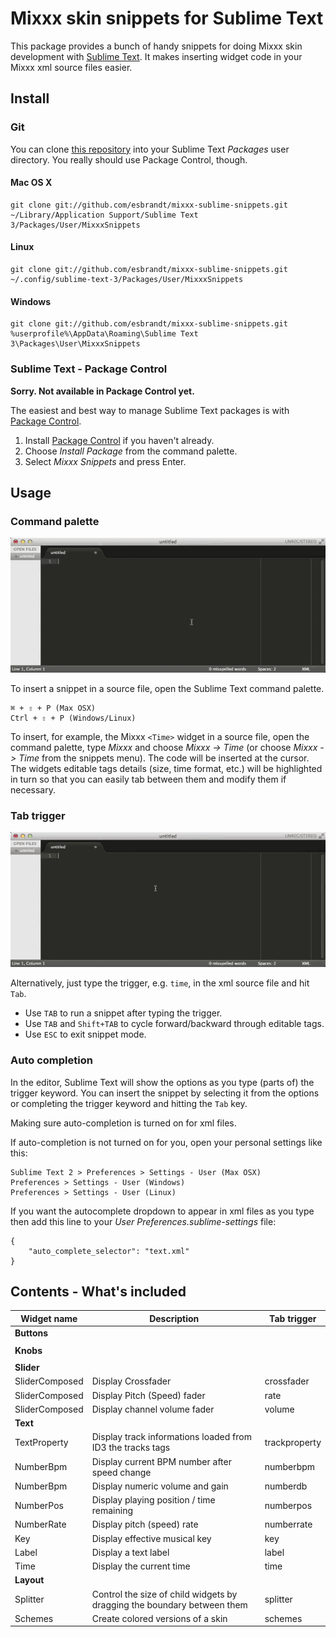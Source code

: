 Mixxx skin snippets for Sublime Text
====================================

This package provides a bunch of handy snippets for doing Mixxx skin development with
[Sublime Text](http://www.sublimetext.com/). It makes inserting widget code in
your Mixxx xml source files easier.

Install
-------

### Git

You can clone [this repository](https://github.com/esbrandt/mixxx-sublime-snippets.git)
into your Sublime Text *Packages* user directory. You really should use
Package Control, though.

#### Mac OS X

    git clone git://github.com/esbrandt/mixxx-sublime-snippets.git ~/Library/Application Support/Sublime Text 3/Packages/User/MixxxSnippets

#### Linux

    git clone git://github.com/esbrandt/mixxx-sublime-snippets.git ~/.config/sublime-text-3/Packages/User/MixxxSnippets

#### Windows

    git clone git://github.com/esbrandt/mixxx-sublime-snippets.git %userprofile%\AppData\Roaming\Sublime Text 3\Packages\User\MixxxSnippets

### Sublime Text - Package Control

**Sorry. Not available in Package Control yet.**

The easiest and best way to manage Sublime Text packages is with
[Package Control][].

1. Install [Package Control][] if you haven't already.
2. Choose *Install Package* from the command palette.
3. Select *Mixxx Snippets* and press Enter.

[Package Control]: http://wbond.net/sublime_packages/package_control

Usage
-----

### Command palette

![Command palette](https://raw.githubusercontent.com/esbrandt/mixxx-sublime-snippets/master/usage-command-palette.gif)

To insert a snippet in a source file, open the Sublime Text command palette.

    ⌘ + ⇧ + P (Max OSX)
    Ctrl + ⇧ + P (Windows/Linux)

To insert, for example, the Mixxx `<Time>` widget in a source file, open the
command palette, type *Mixxx* and choose *Mixxx -> Time* (or choose *Mixxx ->
Time* from the snippets menu). The code will be inserted at the cursor. The
widgets editable tags details (size, time format, etc.) will be highlighted in
turn so that you can easily tab between them and modify them if necessary.

### Tab trigger

![Tab trigger](https://raw.githubusercontent.com/esbrandt/mixxx-sublime-snippets/master/usage-tab-trigger.gif)

Alternatively, just type the trigger, e.g. `time`, in the xml source file and hit `Tab`.
- Use `TAB` to run a snippet after typing the trigger.
- Use `TAB` and `Shift+TAB` to cycle forward/backward through editable tags.
- Use `ESC` to exit snippet mode.

### Auto completion

In the editor, Sublime Text will show the options as you type (parts of) the trigger keyword. You can insert the snippet by selecting it from the options or completing the trigger keyword and hitting the `Tab` key.

Making sure auto-completion is turned on for xml files.

If auto-completion is not turned on for you, open your personal settings like this:

    Sublime Text 2 > Preferences > Settings - User (Max OSX)
    Preferences > Settings - User (Windows)
    Preferences > Settings - User (Linux)

If you want the autocomplete dropdown to appear in xml files as you type then add this line to your *User Preferences.sublime-settings* file:

    {
        "auto_complete_selector": "text.xml"
    }

Contents - What's included
--------------------------

| Widget name | Description | Tab trigger|
| --- | --- | --- |
| **Buttons** |
||
| **Knobs** |
||
| **Slider** |
| SliderComposed | Display Crossfader  | crossfader |
| SliderComposed | Display Pitch (Speed) fader  | rate |
| SliderComposed | Display channel volume fader  | volume |
| **Text** |
| TextProperty | Display track informations loaded from ID3 the tracks tags | trackproperty |
| NumberBpm | Display current BPM number after speed change | numberbpm |
| NumberBpm | Display numeric volume and gain | numberdb |
| NumberPos | Display playing position / time remaining | numberpos |
| NumberRate | Display pitch (speed) rate | numberrate |
| Key | Display effective musical key | key |
| Label | Display a text label | label |
| Time | Display the current time | time |
| **Layout** |
| Splitter | Control the size of child widgets by dragging the boundary between them | splitter |
| Schemes | Create colored versions of a skin | schemes |
